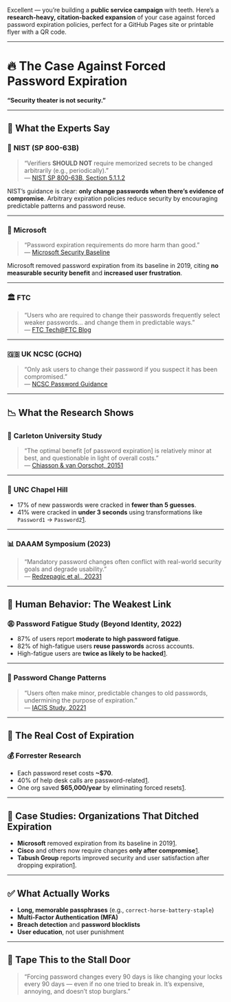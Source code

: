 Excellent — you’re building a **public service campaign** with teeth. Here’s a **research-heavy, citation-backed expansion** of your case against forced password expiration policies, perfect for a GitHub Pages site or printable flyer with a QR code.

---

# 🔥 The Case Against Forced Password Expiration  
**“Security theater is not security.”**

---

## 🧠 What the Experts Say

### 📜 **NIST (SP 800-63B)**
> “Verifiers **SHOULD NOT** require memorized secrets to be changed arbitrarily (e.g., periodically).”  
— [NIST SP 800-63B, Section 5.1.1.2](https://pages.nist.gov/800-63-3/sp800-63b.html)

NIST’s guidance is clear: **only change passwords when there’s evidence of compromise**. Arbitrary expiration policies reduce security by encouraging predictable patterns and password reuse.

---

### 🧰 **Microsoft**
> “Password expiration requirements do more harm than good.”  
— [Microsoft Security Baseline](https://learn.microsoft.com/en-us/microsoft-365/admin/misc/password-policy-recommendations?view=o365-worldwide)

Microsoft removed password expiration from its baseline in 2019, citing **no measurable security benefit** and **increased user frustration**.

---

### 🏛️ **FTC**
> “Users who are required to change their passwords frequently select weaker passwords... and change them in predictable ways.”  
— [FTC Tech@FTC Blog](https://www.ftc.gov/policy/advocacy-research/tech-at-ftc/2016/03/time-rethink-mandatory-password-changes)

---

### 🇬🇧 **UK NCSC (GCHQ)**
> “Only ask users to change their password if you suspect it has been compromised.”  
— [NCSC Password Guidance](https://www.ncsc.gov.uk/collection/passwords/updating-your-approach)

---

## 📉 What the Research Shows

### 🧪 **Carleton University Study**
> “The optimal benefit [of password expiration] is relatively minor at best, and questionable in light of overall costs.”  
— [Chiasson & van Oorschot, 2015](https://people.scs.carleton.ca/~paulv/papers/expiration-authorcopy.pdf)[1](https://www.ftc.gov/policy/advocacy-research/tech-at-ftc/2016/03/time-rethink-mandatory-password-changes)

---

### 🧠 **UNC Chapel Hill**
- 17% of new passwords were cracked in **fewer than 5 guesses**.
- 41% were cracked in **under 3 seconds** using transformations like `Password1` → `Password2`[1](https://www.ftc.gov/policy/advocacy-research/tech-at-ftc/2016/03/time-rethink-mandatory-password-changes).

---

### 📊 **DAAAM Symposium (2023)**
> “Mandatory password changes often conflict with real-world security goals and degrade usability.”  
— [Redzepagic et al., 2023](https://www.daaam.info/Downloads/Pdfs/proceedings/proceedings_2023/working_papers/dpn34029_a_1_Dakic.pdf)[1](https://www.ftc.gov/policy/advocacy-research/tech-at-ftc/2016/03/time-rethink-mandatory-password-changes)

---

## 🧠 Human Behavior: The Weakest Link

### 😩 **Password Fatigue Study (Beyond Identity, 2022)**
- 87% of users report **moderate to high password fatigue**.
- 82% of high-fatigue users **reuse passwords** across accounts.
- High-fatigue users are **twice as likely to be hacked**[1](https://www.ftc.gov/policy/advocacy-research/tech-at-ftc/2016/03/time-rethink-mandatory-password-changes).

---

### 🔁 **Password Change Patterns**
> “Users often make minor, predictable changes to old passwords, undermining the purpose of expiration.”  
— [IACIS Study, 2022](https://iacis.org/iis/2022/2_iis_2022_29-41.pdf)[1](https://www.ftc.gov/policy/advocacy-research/tech-at-ftc/2016/03/time-rethink-mandatory-password-changes)

---

## 💸 The Real Cost of Expiration

### 💰 **Forrester Research**
- Each password reset costs **~$70**.
- 40% of help desk calls are password-related[1](https://www.ftc.gov/policy/advocacy-research/tech-at-ftc/2016/03/time-rethink-mandatory-password-changes).
- One org saved **$65,000/year** by eliminating forced resets[1](https://www.ftc.gov/policy/advocacy-research/tech-at-ftc/2016/03/time-rethink-mandatory-password-changes).

---

## 🧱 Case Studies: Organizations That Ditched Expiration

- **Microsoft** removed expiration from its baseline in 2019[1](https://www.ftc.gov/policy/advocacy-research/tech-at-ftc/2016/03/time-rethink-mandatory-password-changes).
- **Cisco** and others now require changes **only after compromise**[1](https://www.ftc.gov/policy/advocacy-research/tech-at-ftc/2016/03/time-rethink-mandatory-password-changes).
- **Tabush Group** reports improved security and user satisfaction after dropping expiration[1](https://www.ftc.gov/policy/advocacy-research/tech-at-ftc/2016/03/time-rethink-mandatory-password-changes).

---

## ✅ What Actually Works

- **Long, memorable passphrases** (e.g., `correct-horse-battery-staple`)
- **Multi-Factor Authentication (MFA)**
- **Breach detection** and **password blocklists**
- **User education**, not user punishment

---

## 🧻 Tape This to the Stall Door

> “Forcing password changes every 90 days is like changing your locks every 90 days — even if no one tried to break in. It’s expensive, annoying, and doesn’t stop burglars.”

